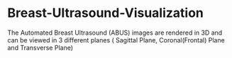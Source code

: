 # Breast-Ultrasound-Visualization
The Automated Breast Ultrasound (ABUS) images are rendered in 3D and can be viewed in 3 different planes ( Sagittal Plane, Coronal(Frontal) Plane and Transverse Plane)
